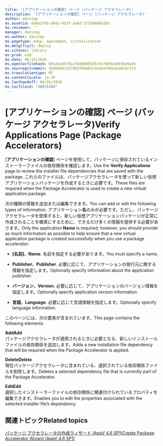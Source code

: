 ```yaml
---
title: '[アプリケーションの確認] ページ (パッケージ アクセラレータ)'
description: '[アプリケーションの確認] ページ (パッケージ アクセラレータ)'
author: dansimp
ms.assetid: e58a37db-d042-453f-aa0d-2f324600a35b
ms.reviewer: ''
manager: dansimp
ms.author: dansimp
ms.pagetype: mdop, appcompat, virtualization
ms.mktglfcycl: deploy
ms.sitesec: library
ms.prod: w10
ms.date: 06/16/2016
ms.openlocfilehash: 05e2aed579acfb8d809105c9cf409ee091be0ae5
ms.sourcegitcommit: 354664bc527d93f80687cd2eba70d1eea024c7c3
ms.translationtype: MT
ms.contentlocale: ja-JP
ms.lasthandoff: 06/26/2020
ms.locfileid: "10815104"
---
```

# <span data-ttu-id="95619-103">[アプリケーションの確認] ページ (パッケージ アクセラレータ)</span><span class="sxs-lookup"><span data-stu-id="95619-103">Verify Applications Page (Package Accelerators)</span></span>


<span data-ttu-id="95619-104">[**アプリケーションの確認**] ページを使用して、パッケージに保存されているインストーラーファイルの依存関係を確認します。</span><span class="sxs-lookup"><span data-stu-id="95619-104">Use the **Verify Applications** page to review the installer file dependencies that are saved with the package.</span></span> <span data-ttu-id="95619-105">これらのファイルは、パッケージアクセラレータを使って新しい仮想アプリケーションパッケージを作成するときに必要です。</span><span class="sxs-lookup"><span data-stu-id="95619-105">These files are required when the Package Accelerator is used to create a new virtual application package.</span></span>

<span data-ttu-id="95619-106">次の種類の情報を追加または編集できます。</span><span class="sxs-lookup"><span data-stu-id="95619-106">You can add or edit the following types of information.</span></span> <span data-ttu-id="95619-107">アプリケーション**名**のみが必要です。ただし、パッケージアクセラレータを使用すると、新しい仮想アプリケーションパッケージが正常に作成されることを確実にするために、できるだけ多くの情報を提供する必要があります。</span><span class="sxs-lookup"><span data-stu-id="95619-107">Only the application **Name** is required; however, you should provide as much information as possible to help ensure that a new virtual application package is created successfully when you use a package accelerator:</span></span>

-   <span data-ttu-id="95619-108">**[名前]**。</span><span class="sxs-lookup"><span data-stu-id="95619-108">**Name**.</span></span> <span data-ttu-id="95619-109">名前を指定する必要があります。</span><span class="sxs-lookup"><span data-stu-id="95619-109">You must specify a name.</span></span>

-   <span data-ttu-id="95619-110">**Publisher**。</span><span class="sxs-lookup"><span data-stu-id="95619-110">**Publisher**.</span></span> <span data-ttu-id="95619-111">必要に応じて、アプリケーションの発行元に関する情報を指定します。</span><span class="sxs-lookup"><span data-stu-id="95619-111">Optionally specify information about the application publisher.</span></span>

-   <span data-ttu-id="95619-112">**バージョン**。</span><span class="sxs-lookup"><span data-stu-id="95619-112">**Version**.</span></span> <span data-ttu-id="95619-113">必要に応じて、アプリケーションのバージョン情報を指定します。</span><span class="sxs-lookup"><span data-stu-id="95619-113">Optionally specify application version information.</span></span>

-   <span data-ttu-id="95619-114">**言語**。</span><span class="sxs-lookup"><span data-stu-id="95619-114">**Language**.</span></span> <span data-ttu-id="95619-115">必要に応じて言語情報を指定します。</span><span class="sxs-lookup"><span data-stu-id="95619-115">Optionally specify language information.</span></span>

<span data-ttu-id="95619-116">このページには、次の要素が含まれています。</span><span class="sxs-lookup"><span data-stu-id="95619-116">This page contains the following elements:</span></span>

<a href="" id="add"></a>**<span data-ttu-id="95619-117">Add</span><span class="sxs-lookup"><span data-stu-id="95619-117">Add</span></span>**  
<span data-ttu-id="95619-118">パッケージアクセラレータが適用されるときに必要となる、新しいインストールファイルの依存関係を追加します。</span><span class="sxs-lookup"><span data-stu-id="95619-118">Adds a new installation file dependency that will be required when the Package Accelerator is applied.</span></span>

<a href="" id="delete"></a>**<span data-ttu-id="95619-119">Delete</span><span class="sxs-lookup"><span data-stu-id="95619-119">Delete</span></span>**  
<span data-ttu-id="95619-120">現在パッケージアクセラレータに含まれている、選択されている依存関係ファイルを削除します。</span><span class="sxs-lookup"><span data-stu-id="95619-120">Deletes a selected dependency file that is currently part of the Package Accelerator.</span></span>

<a href="" id="edit"></a>**<span data-ttu-id="95619-121">Edit</span><span class="sxs-lookup"><span data-stu-id="95619-121">Edit</span></span>**  
<span data-ttu-id="95619-122">選択したインストーラーファイルの依存関係に関連付けられているプロパティを編集できます。</span><span class="sxs-lookup"><span data-stu-id="95619-122">Enables you to edit the properties associated with the selected installer file’s dependency.</span></span>

## <span data-ttu-id="95619-123">関連トピック</span><span class="sxs-lookup"><span data-stu-id="95619-123">Related topics</span></span>


[<span data-ttu-id="95619-124">パッケージ アクセラレータの作成ウィザード (AppV 4.6 SP1)</span><span class="sxs-lookup"><span data-stu-id="95619-124">Create Package Accelerator Wizard (AppV 4.6 SP1)</span></span>](create-package-accelerator-wizard--appv-46-sp1-.md)

 

 





